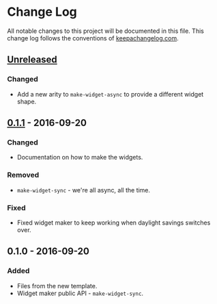 # Change Log
All notable changes to this project will be documented in this file. This change log follows the conventions of [keepachangelog.com](http://keepachangelog.com/).

## [Unreleased]
### Changed
- Add a new arity to `make-widget-async` to provide a different widget shape.

## [0.1.1] - 2016-09-20
### Changed
- Documentation on how to make the widgets.

### Removed
- `make-widget-sync` - we're all async, all the time.

### Fixed
- Fixed widget maker to keep working when daylight savings switches over.

## 0.1.0 - 2016-09-20
### Added
- Files from the new template.
- Widget maker public API - `make-widget-sync`.

[Unreleased]: https://github.com/your-name/kafka-serdes/compare/0.1.1...HEAD
[0.1.1]: https://github.com/your-name/kafka-serdes/compare/0.1.0...0.1.1
